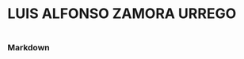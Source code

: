 <h1 text-align:center>LUIS ALFONSO ZAMORA URREGO</h1>

<img src="https://avatars1.githubusercontent.com/u/14162762?s=400&u=8761f3da4a81d83cd1497c03f75d3de5b840e52e&v=4" alt="">

### Markdown


